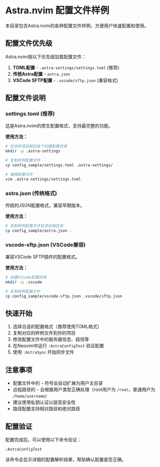 # Astra.nvim 配置文件样例

本目录包含Astra.nvim的各种配置文件样例，方便用户快速配置和使用。

## 配置文件优先级

Astra.nvim按以下优先级加载配置文件：

1. **TOML配置** - `.astra-settings/settings.toml` (推荐)
2. **传统Astra配置** - `astra.json`
3. **VSCode SFTP配置** - `.vscode/sftp.json` (兼容格式)

## 配置文件说明

### settings.toml (推荐)

这是Astra.nvim的原生配置格式，支持最完整的功能。

**使用方法：**
```bash
# 在你的项目根目录下创建配置目录
mkdir -p .astra-settings

# 复制样例配置文件
cp config_sample/settings.toml .astra-settings/

# 编辑配置文件
vim .astra-settings/settings.toml
```

### astra.json (传统格式)

传统的JSON配置格式，兼容早期版本。

**使用方法：**
```bash
# 复制样例配置文件到项目根目录
cp config_sample/astra.json .
```

### vscode-sftp.json (VSCode兼容)

兼容VSCode SFTP插件的配置格式。

**使用方法：**
```bash
# 创建VSCode配置目录
mkdir -p .vscode

# 复制样例配置文件
cp config_sample/vscode-sftp.json .vscode/sftp.json
```

## 快速开始

1. 选择合适的配置格式（推荐使用TOML格式）
2. 复制对应的样例文件到你的项目
3. 修改配置文件中的服务器信息、路径等
4. 在Neovim中运行 `:AstraConfigTest` 验证配置
5. 使用 `:AstraSync` 开始同步文件

## 注意事项

- 配置文件中的 `~` 符号会自动扩展为用户主目录
- 远程路径的 `~` 会根据用户类型正确处理（root用户为 `/root`，普通用户为 `/home/username`）
- 建议使用私钥认证以提高安全性
- 路径配置支持相对路径和绝对路径

## 配置验证

配置完成后，可以使用以下命令验证：

```vim
:AstraConfigTest
```

该命令会显示详细的配置解析结果，帮助确认配置是否正确。